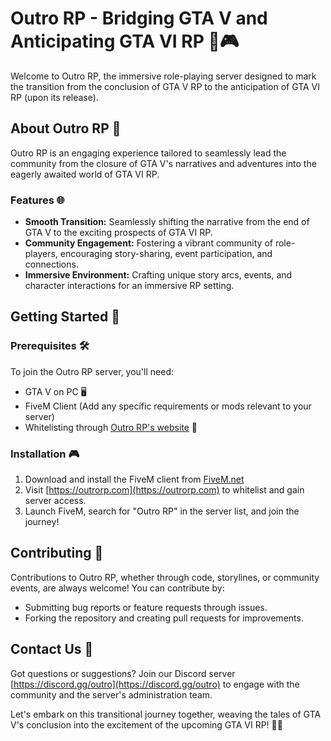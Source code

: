 # Outro RP - Bridging GTA V and Anticipating GTA VI RP 🚗🎮

Welcome to Outro RP, the immersive role-playing server designed to mark the transition from the conclusion of GTA V RP to the anticipation of GTA VI RP (upon its release). 

## About Outro RP 🌟

Outro RP is an engaging experience tailored to seamlessly lead the community from the closure of GTA V's narratives and adventures into the eagerly awaited world of GTA VI RP.

### Features 🌐

- **Smooth Transition:** Seamlessly shifting the narrative from the end of GTA V to the exciting prospects of GTA VI RP.
- **Community Engagement:** Fostering a vibrant community of role-players, encouraging story-sharing, event participation, and connections.
- **Immersive Environment:** Crafting unique story arcs, events, and character interactions for an immersive RP setting.

## Getting Started 🚀

### Prerequisites 🛠️

To join the Outro RP server, you'll need:

- GTA V on PC 🖥️
- FiveM Client (Add any specific requirements or mods relevant to your server)
- Whitelisting through [Outro RP's website](https://outrorp.com) 📝

### Installation 🎮

1. Download and install the FiveM client from [FiveM.net](https://fivem.net/)
2. Visit [https://outrorp.com](https://outrorp.com) to whitelist and gain server access.
3. Launch FiveM, search for "Outro RP" in the server list, and join the journey!

## Contributing 🤝

Contributions to Outro RP, whether through code, storylines, or community events, are always welcome! You can contribute by:

- Submitting bug reports or feature requests through issues.
- Forking the repository and creating pull requests for improvements.

## Contact Us 📧

Got questions or suggestions? Join our Discord server [https://discord.gg/outro](https://discord.gg/outro) to engage with the community and the server's administration team.

Let's embark on this transitional journey together, weaving the tales of GTA V's conclusion into the excitement of the upcoming GTA VI RP! 🌟🎉
